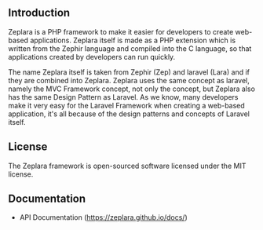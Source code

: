 ## Introduction
Zeplara is a PHP framework to make it easier for developers to create web-based applications. Zeplara itself is made as a PHP extension which is written from the Zephir language and compiled into the C language, so that applications created by developers can run quickly.

The name Zeplara itself is taken from Zephir (Zep) and laravel (Lara) and if they are combined into Zeplara. Zeplara uses the same concept as laravel, namely the MVC Framework concept, not only the concept, but Zeplara also has the same Design Pattern as Laravel. As we know, many developers make it very easy for the Laravel Framework when creating a web-based application, it's all because of the design patterns and concepts of Laravel itself.


## License
The Zeplara framework is open-sourced software licensed under the MIT license.

## Documentation
- API Documentation (https://zeplara.github.io/docs/)



